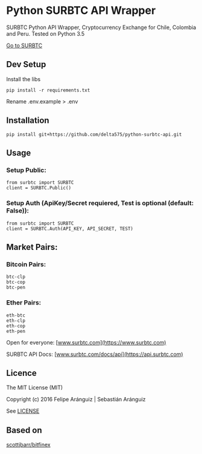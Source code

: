 # Python SURBTC API Wrapper

SURBTC Python API Wrapper, Cryptocurrency Exchange for Chile, Colombia and Peru.
Tested on Python 3.5

[Go to SURBTC](https://www.surbtc.com)

## Dev Setup

Install the libs

    pip install -r requirements.txt

Rename .env.example > .env

## Installation

    pip install git+https://github.com/delta575/python-surbtc-api.git

## Usage

### Setup Public:

    from surbtc import SURBTC
    client = SURBTC.Public()

### Setup Auth (ApiKey/Secret requiered, Test is optional (default: False)):

    from surbtc import SURBTC
    client = SURBTC.Auth(API_KEY, API_SECRET, TEST)

## Market Pairs:

 ### Bitcoin Pairs:
    btc-clp
    btc-cop
    btc-pen

 ### Ether Pairs:
    eth-btc
    eth-clp
    eth-cop
    eth-pen

Open for everyone:
[www.surbtc.com](https://www.surbtc.com)

SURBTC API Docs:
[www.surbtc.com/docs/api](https://api.surbtc.com)

## Licence

The MIT License (MIT)

Copyright (c) 2016 Felipe Aránguiz | Sebastián Aránguiz

See [LICENSE](LICENSE)

## Based on

[scottjbarr/bitfinex](https://github.com/scottjbarr/bitfinex)
